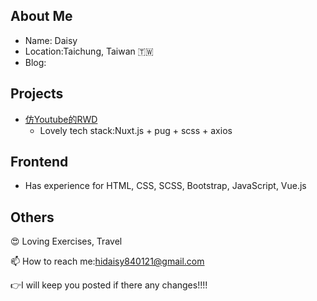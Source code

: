 ## About Me
* Name: Daisy
* Location:Taichung, Taiwan 🇹🇼
* Blog: 

## Projects
* [仿Youtube的RWD](https://rwdinyoutube.herokuapp.com/) 
  * Lovely tech stack:Nuxt.js + pug + scss + axios
## Frontend
* Has experience for HTML, CSS, SCSS, Bootstrap, JavaScript, Vue.js 

## Others
😍 Loving Exercises, Travel  

📫 How to reach me:hidaisy840121@gmail.com  

👉I will keep you posted if there any changes!!!!
